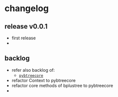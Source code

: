 
# changelog


## release v0.0.1 

- first release
- 


## backlog

- refer also backlog of:
  - [`pybtreecore`](https://github.com/kr-g/pybtreecore/)
- refactor Context to pybtreecore
- refactor core methods of bplustree to pybtreecore
- 
